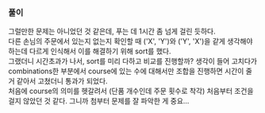 ### 풀이
그럴만한 문제는 아니었던 것 같은데, 푸는 데 1시간 좀 넘게 걸린 듯하다. <br/> 
다른 손님의 주문에서 있는지 없는지 확인할 때 ('X', 'Y')와 ('Y', 'X')을 같게 생각해야 하는데 다르게 인식해서 이를 해결하기 위해 sort를 했다. <br/>
그랬더니 시간초과가 나서, sort를 미리 다하고 비교를 진행할까? 생각이 들어 고치다가 combinations한 부분에서 course에 있는 수에 대해서만 조합을 진행하면 시간이 줄 거 같아서 고쳤더니 통과가 되었다. <br/>
처음에 course의 의미를 헷갈려서 (단품 개수인데 주문 횟수로 착각) 처음부터 조건을 걸지 않았던 것 같다. 그니까 첨부터 문제를 잘 파악한 게 중요...

